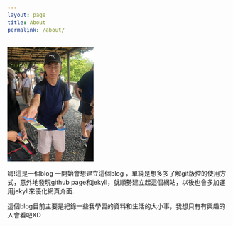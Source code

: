 ```yaml
---
layout: page
title: About
permalink: /about/
---
```

<img src="1.jpg" width="194" height="258">

嗨!這是一個blog
一開始會想建立這個blog ，單純是想多多了解git版控的使用方式，意外地發現github page和jekyll，就順勢建立起這個網站，以後也會多加運用jekyll來優化網頁介面.

這個blog目前主要是紀錄一些我學習的資料和生活的大小事，我想只有有興趣的人會看吧XD
